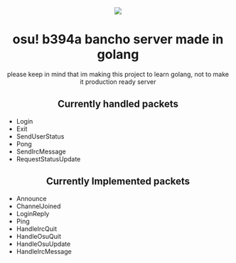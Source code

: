 <div align="center">
  <img src="https://github.com/user-attachments/assets/c8c0fd59-115a-4ab7-8427-8875f177492c"/>
</div>
<h1 align="center">osu! b394a bancho server made in golang</h1>
<p align="center">please keep in mind that im making this project to learn golang, not to make it production ready server</p>
<h2 align="center">Currently handled packets</h2>
<ul>
  <li>Login</li>
  <li>Exit</li>
  <li>SendUserStatus</li>
  <li>Pong</li>
  <li>SendIrcMessage</li>
  <li>RequestStatusUpdate</li>
</ul>
<h2 align="center">Currently Implemented packets</h2>
<ul>
  <li>Announce</li>
  <li>ChannelJoined</li>
  <li>LoginReply</li>
  <li>Ping</li>
  <li>HandleIrcQuit</li>
  <li>HandleOsuQuit</li>
  <li>HandleOsuUpdate</li>
  <li>HandleIrcMessage</li>
</ul>